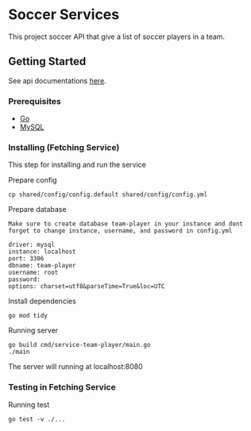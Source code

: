 # Soccer Services

This project soccer API that give a list of soccer players in a team.

## Getting Started

See api documentations [here](https://github.com/Dandi-Pangestu/efishery-service/blob/master/API.md).

### Prerequisites

* [Go](https://golang.org/)
* [MySQL](https://www.mysql.com/)

### Installing (Fetching Service)

This step for installing and run the service

Prepare config
```
cp shared/config/config.default shared/config/config.yml
```

Prepare database
```
Make sure to create database team-player in your instance and dont forget to change instance, username, and password in config.yml

driver: mysql
instance: localhost
port: 3306
dbname: team-player
username: root
password:
options: charset=utf8&parseTime=True&loc=UTC
```

Install dependencies
```
go mod tidy
```

Running server
```
go build cmd/service-team-player/main.go
./main
```

The server will running at localhost:8080

### Testing in Fetching Service

Running test
```
go test -v ./...
```

